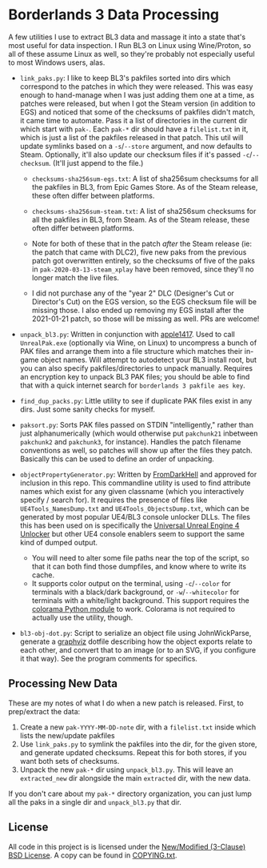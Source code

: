Borderlands 3 Data Processing
=============================

A few utilities I use to extract BL3 data and massage it into a state
that's most useful for data inspection.  I Run BL3 on Linux using
Wine/Proton, so all of these assume Linux as well, so they're probably
not especially useful to most Windows users, alas.

- `link_paks.py`: I like to keep BL3's pakfiles sorted into dirs which
  correspond to the patches in which they were released.  This was easy
  enough to hand-manage when I was just adding them one at a time, as
  patches were released, but when I got the Steam version (in addition
  to EGS) and noticed that some of the checksums of pakfiles didn't
  match, it came time to automate.  Pass it a list of directories in 
  the current dir which start with `pak-`.  Each `pak-*` dir should have a
  `filelist.txt` in it, which is just a list of the pakfiles released
  in that patch.  This util will update symlinks based on a `-s`/`--store`
  argument, and now defaults to Steam.  Optionally, it'll also update
  our checksum files if it's passed `-c`/`--checksum`.  (It'll just
  append to the file.)

  - `checksums-sha256sum-egs.txt`: A list of sha256sum checksums for all
    the pakfiles in BL3, from Epic Games Store.  As of the Steam release,
    these often differ between platforms.

  - `checksums-sha256sum-steam.txt`: A list of sha256sum checksums for all
    the pakfiles in BL3, from Steam.  As of the Steam release, these
    often differ between platforms.

  - Note for both of these that in the patch *after* the Steam release
    (ie: the patch that came with DLC2), five new paks from the previous
    patch got overwritten entirely, so the checksums of five of the paks
    in `pak-2020-03-13-steam_xplay` have been removed, since they'll no
    longer match the live files.

  - I did not purchase any of the "year 2" DLC (Designer's Cut or Director's
    Cut) on the EGS version, so the EGS checksum file will be missing those.
    I also ended up removing my EGS install after the 2021-01-21 patch, so
    those will be missing as well.  PRs are welcome!

- `unpack_bl3.py`: Written in conjunction with [apple1417](https://github.com/apple1417/).
  Used to call `UnrealPak.exe` (optionally via Wine, on Linux) to
  uncompress a bunch of PAK files and arrange them into a file structure
  which matches their in-game object names.  Will attempt to autodetect
  your BL3 install root, but you can also specify pakfiles/directories
  to unpack manually.  Requires an encryption key to unpack BL3 PAK files;
  you should be able to find that with a quick internet search for
  `borderlands 3 pakfile aes key`.

- `find_dup_packs.py`: Little utility to see if duplicate PAK files
  exist in any dirs.  Just some sanity checks for myself.

- `paksort.py`: Sorts PAK files passed on STDIN "intelligently," rather
  than just alphanumerically (which would otherwise put `pakchunk21`
  inbetween `pakchunk2` and `pakchunk3`, for instance).  Handles the
  patch filename conventions as well, so patches will show up after
  the files they patch.  Basically this can be used to define an order
  of unpacking.

- `objectPropertyGenerator.py`: Written by [FromDarkHell](https://github.com/FromDarkHell/)
  and approved for inclusion in this repo.  This commandline utility
  is used to find attribute names which exist for any given classname
  (which you interactively specify / search for).  It requires the
  presence of files like `UE4Tools_NamesDump.txt` and `UE4Tools_ObjectsDump.txt`,
  which can be generated by most popular UE4/BL3 console unlocker DLLs.
  The files this has been used on is specifically the
  [Universal Unreal Engine 4 Unlocker](https://framedsc.github.io/GeneralGuides/universal_ue4_consoleunlocker.htm)
  but other UE4 console enablers seem to support the same kind of dumped
  output.
  - You will need to alter some file paths near the top of the script, so
    that it can both find those dumpfiles, and know where to write its
    cache.
  - It supports color output on the terminal, using `-c`/`--color` for
    terminals with a black/dark background, or `-w`/`--whitecolor` for
    terminals with a white/light background.  This support requires
    the [colorama Python module](https://pypi.org/project/colorama/) to
    work.  Colorama is not required to actually use the utility, though.

- `bl3-obj-dot.py`: Script to serialize an object file using JohnWickParse,
  generate a [graphviz](https://graphviz.org/) dotfile describing how the
  object exports relate to each other, and convert that to an image (or
  to an SVG, if you configure it that way).  See the program comments for
  specifics.

Processing New Data
-------------------

These are my notes of what I do when a new patch is released.  First,
to prep/extract the data:

1. Create a new `pak-YYYY-MM-DD-note` dir, with a `filelist.txt` inside
   which lists the new/update pakfiles
2. Use `link_paks.py` to symlink the pakfiles into the dir, for the given
   store, and generate updated checksums.  Repeat this for both stores,
   if you want both sets of checksums.
3. Unpack the new `pak-*` dir using `unpack_bl3.py`.  This will leave
   an `extracted_new` dir alongside the main `extracted` dir, with the
   new data.

If you don't care about my `pak-*` directory organization, you can just
lump all the paks in a single dir and `unpack_bl3.py` that dir.

License
-------

All code in this project is is licensed under the
[New/Modified (3-Clause) BSD License](https://opensource.org/licenses/BSD-3-Clause).
A copy can be found in [COPYING.txt](COPYING.txt).

